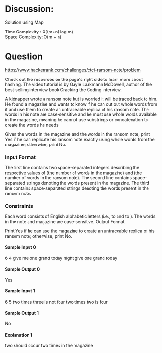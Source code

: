 # Discussion:

Solution using Map:

Time Complexity : O((m+n) log m)  
Space Complexity: O(m + n) 


# Question 

https://www.hackerrank.com/challenges/ctci-ransom-note/problem

Check out the resources on the page's right side to learn more about hashing. The video tutorial is by Gayle Laakmann McDowell, author of the best-selling interview book Cracking the Coding Interview.

A kidnapper wrote a ransom note but is worried it will be traced back to him. He found a magazine and wants to know if he can cut out whole words from it and use them to create an untraceable replica of his ransom note. The words in his note are case-sensitive and he must use whole words available in the magazine, meaning he cannot use substrings or concatenation to create the words he needs.

Given the words in the magazine and the words in the ransom note, print Yes if he can replicate his ransom note exactly using whole words from the magazine; otherwise, print No.

### Input Format

The first line contains two space-separated integers describing the respective values of  (the number of words in the magazine) and  (the number of words in the ransom note). 
The second line contains  space-separated strings denoting the words present in the magazine. 
The third line contains  space-separated strings denoting the words present in the ransom note.

### Constraints

Each word consists of English alphabetic letters (i.e.,  to  and  to ).
The words in the note and magazine are case-sensitive.
Output Format

Print Yes if he can use the magazine to create an untraceable replica of his ransom note; otherwise, print No.

#### Sample Input 0

6 4
give me one grand today night
give one grand today

#### Sample Output 0

Yes

#### Sample Input 1

6 5
two times three is not four
two times two is four

#### Sample Output 1

No

#### Explanation 1

two should occur two times in the magazine
